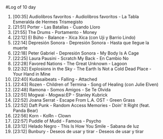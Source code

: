 #Log of 10 day

1. [00:35] Audiolibros favoritos - Audiolibros favoritos - La Tabla Esmeralda de Hermes Trismegisto
1. [21:51] Porter - Las Batallas - Cuando Lloro
1. [21:55] The Drums - Portamento - Money
1. [22:12] El Búho - Balance - Xica Xica (con Uji y Barrio Lindo)
1. [22:14] Depresión Sonora - Depresión Sonora - Hasta que llegue la muerte
1. [22:18] Peter Gabriel - Depresión Sonora - My Body Is A Cage
1. [22:25] Laura Pausini - Scratch My Back - En Cambio No
1. [22:28] Favored Nations - The Great Unknown - Lagoon
1. [22:32] Explosions in the Sky - The Earth Is Not a Cold Dead Place - Your Hand in Mine
1. [22:40] Kudasaibeats - Falling - Attached
1. [22:43] Rozen - Children of Termina - Song of Healing (con Julie Elven)
1. [22:48] Ramona - Somos Amigos - Se Te Olvida
1. [22:51] Mogwai - Mogwai:EP - Stanley Kubrick
1. [22:52] Joana Serrat - Escape From L.A. OST - Green Grass
1. [22:52] Daft Punk - Random Access Memories - Doin' It Right (feat. Panda Bear)
1. [22:56] Korn - KoЯn - Clown
1. [22:57] Puddle of Mudd - Famous - Psycho
1. [23:12] Helado Negro - This Is How You Smile - Sabana de luz
1. [23:12] Bunbury - Deseos de usar y tirar - Deseos de usar y tirar
